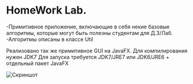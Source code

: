 HomeWork Lab.
=============
-Примитивное приложение, включающие в себя некие базовые алгоритмы, которые могут быть полезны студентам для Д.З/Лаб.
-Алгоритмы описаны в классе Util

Реализовано так же примитивное GUI на JavaFX.
Для компилирования нужен JDK7
Для запуска требуется JDK7/JRE7 или JDK6/JRE6 + отдельный пакет JavaFX

![Скриншот](http://joxi.ru/uploads/prod/2013/10/02/18f/77d/315cfbee1968a6a47847376dcd1e88504b92c804.jpg)